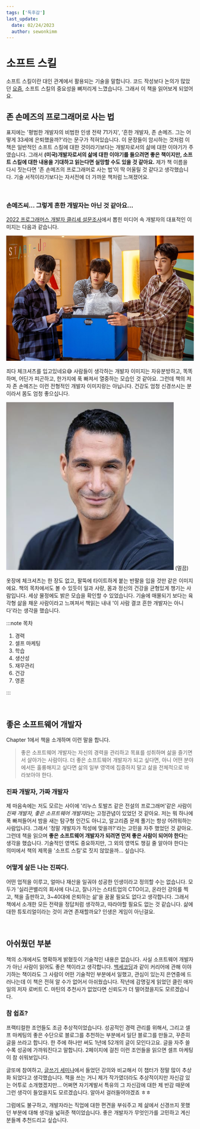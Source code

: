 ```yaml
---
tags: ['독후감']
last_update:
  date: 02/24/2023
  author: sewonkimm
---
```


# 소프트 스킬

소프트 스킬이란 대인 관계에서 활용되는 기술을 말합니다. 코드 작성보다 논의가 많았던 [요즘](../../../blog/review/processTF), 소프트 스킬의 중요성을 뼈저리게 느꼈습니다. 그래서 이 책을 읽어보게 되었어요.

## 존 손메즈의 프로그래머로 사는 법

표지에는 '평범한 개발자의 비범한 인생 전략 71가지', '흔한 개발자, 존 손메즈. 그는 어떻게 33세에 은퇴했을까?'라는 문구가 적혀있습니다. 이 문장들이 암시하는 것처럼 이 책은 일반적인 소프트 스킬에 대한 것이라기보다는 개발자로서의 삶에 대한 이야기가 주였습니다. 그래서 __(미국)개발자로서의 삶에 대한 이야기를 들으려면 좋은 책이지만, 소프트 스킬에 대한 내용을 기대하고 읽는다면 실망할 수도 있을 것 같아요.__ 제가 책 이름을 다시 짓는다면 '존 손메즈의 프로그래머로 사는 법'이 딱 어울릴 것 같다고 생각했습니다. 기술 서적이라기보다는 자서전에 더 가까운 책처럼 느껴졌어요.

<br />

### 손메즈씨... 그렇게 흔한 개발자는 아닌 것 같아요...

[2022 프로그래머스 개발자 클리셰 설문조사](https://programmers.co.kr/pages/2022-dev-cliche-survey)에서 뽑힌 미디어 속 개발자의 대표적인 이미지는 다음과 같습니다.

![흔잔개발자](./softSkill/startup.jpg)

죄다 체크셔츠를 입고있네요😅 사람들이 생각하는 개발자 이미지는 자유분방하고, 똑똑하며, 어딘가 피곤하고, 한가지에 푹 빠져서 열중하는 모습인 것 같아요. 그런데 책의 저자 존 손메즈는 이런 전형적인 개발자 이미지랑는 아닙니다. 건강도 엄청 신경쓰시는 분이라서 몸도 엄청 좋으십니다.

![손메즈씨](./softSkill/john.jpg) (멀끔)

옷장에 체크셔츠는 한 장도 없고, 팔뚝에 타이트하게 붙는 반팔을 입을 것만 같은 이미지에요. 책의 목차에서도 볼 수 있듯이 일과 사랑, 몸과 정신의 건강을 균형있게 챙기는 사람입니다. 세상 물정에도 밝은 모습을 확인할 수 있었습니다. 기술에 매몰되기 보다는 육각형 삶을 채운 사람이라고 느껴져서 책읽는 내내 '이 사람 결코 흔한 개발자는 아니다'라는 생각을 했습니다.

:::note 목차

1. 경력
2. 셀프 마케팅
3. 학습
4. 생산성
5. 재무관리
6. 건강
7. 영혼

:::

<br />

## 좋은 소프트웨어 개발자

Chapter 1에서 책을 소개하며 이런 말을 합니다.

> 좋은 소프트웨어 개발자는 자신의 경력을 관리하고 목표를 성취하며 삶을 즐기면서 살아가는 사람이다. 더 좋은 소프트웨어 개발자가 되고 싶다면, 아니 어떤 분야에서든 훌륭해지고 싶다면 삶의 일부 영역에 집중하지 말고 삶을 전체적으로 바라보아야 한다.

### 진짜 개발자, 가짜 개발자

제 마음속에는 저도 모르는 사이에 '리누스 토발즈 같은 전설의 프로그래머'같은 사람이 *진짜 개발자, 좋은 소프트웨어 개발자*라는 고정관념이 있었던 것 같아요. 저는 뭐 하나에 푹 빠져들어서 밤을 새는 탐구형 인간도 아니고, 알고리즘 문제 풀기는 항상 어려워하는 사람입니다. 그래서 '정말 개발자가 적성에 맞을까?'라는 고민을 자주 했었던 것 같아요. 그런데 책을 읽으며 **좋은 소프트웨어 개발자가 되려면 먼저 좋은 사람이 되어야 한다**는 생각을 했습니다. 기술적인 영역도 중요하지만, 그 외의 영역도 챙길 줄 알아야 한다는 의미에서 책의 제목을 '소프트 스킬'로 짓지 않았을까... 싶습니다.


### 어떻게 살든 나는 진짜다.

어떤 업적을 이루고, 얼마나 재산을 일궈야 성공한 인생이라고 정의할 수는 없습니다. 모두가 '실리콘밸리의 회사에 다니고, 잘나가는 스타트업의 CTO이고, 온라인 강의를 찍고, 책을 출판하고, 3~40대에 은퇴하는 삶'을 꿈꿀 필요도 없다고 생각합니다. 그래서 책에서 소개한 모든 전략을 정답처럼 생각하고, 따라야할 필요도 없는 것 같습니다. 삶에 대한 튜토리얼이라는 것이 과연 존재할까요? 인생은 게임이 아닌걸요.

<br />

## 아쉬웠던 부분

책의 소개에서도 명확하게 밝혔듯이 기술적인 내용은 없습니다. 사실 소프트웨어 개발자가 아닌 사람이 읽어도 좋은 책이라고 생각합니다. [백세코딩](./100coding.md)과 같이 커리어에 관해 이야기하는 책이라도 그 사람이 어떤 기술적인 부분에서 일했고, 관심이 있는지 은연중에 드러나는데 이 책은 전혀 알 수가 없어서 아쉬웠습니다. 작년에 감명깊게 읽었던 클린 애자일의 저자 로버트 C. 마틴의 추천사가 없었다면 신뢰도가 더 떨어졌을지도 모르겠습니다.

### 참 쉽죠?

프랙티컬한 조언들도 조금 추상적이었습니다. 성공적인 경력 관리를 위해서, 그리고 셀프 마케팅의 좋은 수단으로 블로그를 추천하는 부분에서 일단 블로그를 만들고, 꾸준히 글을 쓰라고 합니다. 한 주에 하나만 써도 1년에 52개의 글이 모인다고요. 글을 자주 쓸수록 성공에 가까워진다고 말합니다. 2페이지에 걸친 이런 조언들을 읽으면 셀프 마케팅이 참 쉬워보입니다.

글또에 참여하고, [글쓰기 세미나](../../../blog/writing)에서 들었던 강의와 비교해서 이 챕터가 정말 많이 추상화 되었다고 생각했습니다. 책을 쓰는 거니 제가 작가였더라도 추상적이지만 자신감 있는 어투로 소개했겠지만... 어쩌면 자기계발서 특유의 그 자신감에 대한 제 반감 때문에 그런 생각이 들었을지도 모르겠습니다. 알아서 걸러들어야겠죠 ㅎㅎ



그럼에도 불구하고, 개발자라는 직업에 대한 편견을 부숴주고 제 삶에서 신경쓰지 못했던 부분에 대해 생각을 넓혀준 책이었습니다. 좋은 개발자가 무엇인가를 고민하고 계신 분들께 추천드리고 싶습니다.
